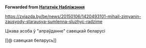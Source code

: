 **Forwarded from [Нататнік Набліжэння](https://t.me/c/1417989827/2463)**

https://zviazda.by/be/news/20150106/1420493101-mihail-zimyanin-zausyody-starausya-sumlenna-sluzhyc-radzime

Цікава асоба ў "апраўданне" савецкай беларусі

[[@ савецкая беларусь]]
